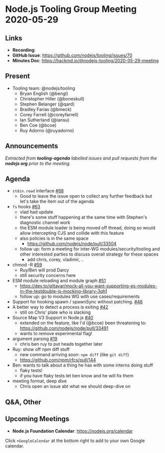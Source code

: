 # Node.js Tooling Group Meeting 2020-05-29

## Links

* **Recording**:
* **GitHub Issue**: https://github.com/nodejs/tooling/issues/70
* **Minutes Doc**: https://hackmd.io/@nodejs-tooling/2020-05-29-meeting

## Present

* Tooling team: @nodejs/tooling
    * Bryan English (@bengl)
    * Christopher Hiller (@boneskull)
    * Stephen Belanger (@qard)
    * Bradley Farias (@bmeck)
    * Corey Farrell (@coreyfarrell)
    * Ian Sutherland (@iansu)
    * Ben Coe (@bcoe)
    * Ruy Adorno (@ruyadorno)

## Announcements
 
*Extracted from **tooling-agenda** labelled issues and pull requests from the **nodejs org** prior to the meeting.*

## Agenda

* `stdin.read` interface [#68](https://github.com/nodejs/tooling/issues/68)
    * Good to leave the issue open to collect any further feedback but let's take the item out of the agenda
* `fs` hooks [#63](https://github.com/nodejs/tooling/issues/63)
  * vlad had update
  * there's some stuff happening at the same time with Stephen's diagnostic channel work
  * the ESM module loader is being moved off thread, doing so would allow intercepting CJS and collide with this feature
  * also policies is in the same space 
      * https://github.com/nodejs/node/pull/33504
  * follow up: form a meeting for inter-WG modules/security/tooling and other interested parties to discuss overall strategy for these spaces
    * add chris, corey, vladimir, ..
* chmod -R [#59](https://github.com/nodejs/tooling/issues/59)
  * Ruy/Ben will prod Darcy
  * still security concerns here 
* ESM module reloading and module graph [#51](https://github.com/nodejs/tooling/issues/51)
  * https://dev.to/giltayar/mock-all-you-want-supporting-es-modules-in-the-testdouble-js-mocking-library-3gh1
  * follow up: go to modules WG with use cases/requirements
* Support for hooking spawn / spawnSync without patching. [#48](https://github.com/nodejs/tooling/issues/48)
* A better way to detect a process is exiting [#42](https://github.com/nodejs/tooling/issues/42)
  * still on Chris' plate who is slacking
* Source Map V3 Support in Node.js [#40](https://github.com/nodejs/tooling/issues/40)
    * extended on the feature, like I'd (@bcoe) been threatening to: https://github.com/nodejs/node/pull/33491
    * wants to remove experimental flag!
* argument parsing [#19](https://github.com/nodejs/tooling/issues/19)
  * chris  ben ruy to put heads together later
* Ruy: show off npm diff stuff
  * new command arriving soon: `npm diff` (like `git diff`)
  * https://github.com/npm/rfcs/pull/144
* Ben: wants to talk about a thing he has with some interns doing stuff
  * flaky tests!
  * if you have flaky tests let ben know and he will fix them
* meeting format, deep dive
  * Chris open an issue abt what we should deep-dive on

## Q&A, Other

## Upcoming Meetings

* **Node.js Foundation Calendar**: https://nodejs.org/calendar

Click `+GoogleCalendar` at the bottom right to add to your own Google calendar.


